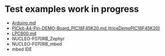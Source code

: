 # Test examples work in progress

- [Arduino.md](Arduino.md)
- [PICkit-44-Pin-DEMO-Board_PIC18F45K20.md (triceDemoPIC18F45K20)](PICkit-44-Pin-DEMO-Board_PIC18F45K20.md)
- [LPC800.md](LPV800.md)
- NUCLEO-F070RB_Zephyr
- NUCLEO-F070RB_mbed
- mbed IDE
